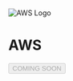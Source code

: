 #

<div class="header">
  <div class="inner">
    <img src="/static/images/logos/aws-logo.jpg" alt="AWS Logo">
    <div>
      <h1>AWS</h1>
    </div>
  </div>
  <button class="btn-orange-lg" disabled>COMING SOON</button>
</div>